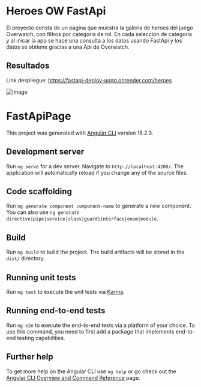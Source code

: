 # Heroes OW FastApi
El proyecto consta de un pagina que muestra la galeria de heroes del juego Overwatch, con filtros por categoria de rol. En cada seleccion de categoria y al inicar la app se hace una consulta a los datos
usando FastApi y los datos se obtiene  gracias a una Api de Overwatch.

## Resultados
Link despliegue: https://fastapi-deploy-uonp.onrender.com/heroes

![image](https://github.com/guzhdz/FastApi/assets/89165084/55c3bdb1-f7e2-47cf-b9e1-f6aba22e0a41)

# FastApiPage

This project was generated with [Angular CLI](https://github.com/angular/angular-cli) version 16.2.3.

## Development server

Run `ng serve` for a dev server. Navigate to `http://localhost:4200/`. The application will automatically reload if you change any of the source files.

## Code scaffolding

Run `ng generate component component-name` to generate a new component. You can also use `ng generate directive|pipe|service|class|guard|interface|enum|module`.

## Build

Run `ng build` to build the project. The build artifacts will be stored in the `dist/` directory.

## Running unit tests

Run `ng test` to execute the unit tests via [Karma](https://karma-runner.github.io).

## Running end-to-end tests

Run `ng e2e` to execute the end-to-end tests via a platform of your choice. To use this command, you need to first add a package that implements end-to-end testing capabilities.

## Further help

To get more help on the Angular CLI use `ng help` or go check out the [Angular CLI Overview and Command Reference](https://angular.io/cli) page.
